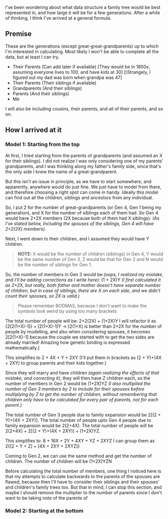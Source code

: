 I've been wondering about what data structure a family tree would be best represented in, and how large it will be for a few generations. After a while of thinking, I think I've arrived at a general formula.
## Premise
These are the generations (except great-great-grandparents) up to which I'm interested in calculating. Most likely I won't be able to complete all the data, but at least I can try.

- Their Parents (Can add later if available) \[They would be in 1800s, assuming everyone lives to 100, and have kids at 30\] \[\Strangely, I figured out my dad was born when grandpa was 47\]
- Their Parents (Their siblings if available)
- Grandparents (And their siblings)
- Parents (And their siblings)
- Me

I will also be including cousins, their parents, and all of their parents, and so on.
## How I arrived at it
### Model 1: Starting from the top
At first, I tried starting from the parents of grandparents (and assumed an X for their siblings). I did not realize I was only considering one of my parents' grandparents, and I was thinking along my father's family side, since that's the only side I knew the name of a great-grandparent.

But this isn't an issue in principle, as we have to start somewhere, and apparently, anywhere would do just fine. We just have to model from there, and therefore choosing a right spot can come in handy. Ideally this model can find out all the children, siblings and ancestors from any individual.

So, I put 2 for the number of great-grandparents (or Gen 4, Gen 1 being my generation), and X for the number of siblings each of them had. So Gen 4 would have 2+2X members (2X because both of them had X siblings). *(As I've stated below, Including the spouses of the siblings, Gen 4 will have 2+2(2X) members).*

Next, I went down to their children, and I assumed they would have Y children.

> **NOTE:** X would be the number of children (siblings) in Gen 4, Y would be the same number of Gen 3, Z would be that for Gen 2 and N would be the number of siblings for Gen 1.

So, the number of members in Gen 3 would be *(oops, I realized my mistake, and I'll be adding corrections as I write here)*: (1 + 2X)Y *(I first calculated it as 2+2X, but really, both father and mother doesn't have separate number of children, but in case of siblings, there are X on each side, and we didn't count their spouses, so 2X is valid.)*

> Please remember BODMAS, because I don't want to make the symbols look weird by using too many brackets

The total number of people will be: 2+2(2X) + (1+2X)Y
I will refactor it as {2\[2(1+X)-1\]} + \[2(1+X)\-1\]Y    -> \[2(1+X) is better than 2+2X for the number of people by modelling, and also when considering spouses, it becomes 2\[2(1+X)-1\] because the couple we started with to get the two sides are already married! Amazing how genetic binding is expressed mathematically.\]

This simplifies to 2 + 4X + Y + 2XY (I'll put them in brackets as (2 + Y)+(4X + 2XY) to group parents and their kids together.)

Since they will marry and have children *(again realizing the effects of that mistake, and correcting it)*, they will then have Z children each, so the number of members in Gen 2 would be (1+2X)YZ *(I also multiplied the number of Gen 3 members by 2 to include for their spouses before multiplying by Z to get the number of children, without remembering that children only have to be calculated for every pair of parents, not for each parent.)*

The total number of Gen 3 people due to family expansion would be 2\[(2 + Y)+(4X + 2XY)\].
The total number of people upto Gen 4 people due to family expansion would be 2(2+4X).
The total number of people will be 2(2+4X) + 2\[(2 + Y)+(4X + 2XY)\] + (1+2X)YZ.

This simplifies to: 8 + 16X + 2Y + 4XY + YZ + 2XYZ
I can group them as 2{\[2 + Y + Z\] + \[4X + 2XY + 2XYZ\]}

Coming to Gen 2, we can use the same method and get the number of children.
The number of children will be (1+2X)YZN

Before calculating the total number of members, one thing I noticed here is that my attempts to calculate backwards to the parents of the spouses are flawed, because then I'll have to consider their siblings and their spouses' and children's family trees too. But that in mind, I can stop this section, and maybe I should remove the multiplier to the number of parents since I don't want to be taking note of the parents of 
### Model 2: Starting at the bottom
